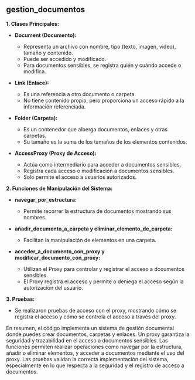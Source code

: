 gestion_documentos
-------------------

 **1. Clases Principales:**
 
 - **Document (Documento):**
   - Representa un archivo con nombre, tipo (texto, imagen, video), tamaño y contenido.
   - Puede ser accedido y modificado.
   - Para documentos sensibles, se registra quién y cuándo accede o modifica.
 
 - **Link (Enlace):**
   - Es una referencia a otro documento o carpeta.
   - No tiene contenido propio, pero proporciona un acceso rápido a la información referenciada.
 
 - **Folder (Carpeta):**
   - Es un contenedor que alberga documentos, enlaces y otras carpetas.
   - Su tamaño es la suma de los tamaños de los elementos contenidos.
 
 - **AccessProxy (Proxy de Acceso):**
   - Actúa como intermediario para acceder a documentos sensibles.
   - Registra cada acceso o modificación a documentos sensibles.
   - Solo permite el acceso a usuarios autorizados.
 
 **2. Funciones de Manipulación del Sistema:**
 
 - **navegar_por_estructura:**
   - Permite recorrer la estructura de documentos mostrando sus nombres.
 
 - **añadir_documento_a_carpeta y eliminar_elemento_de_carpeta:**
   - Facilitan la manipulación de elementos en una carpeta.
 
 - **acceder_a_documento_con_proxy y modificar_documento_con_proxy:**
   - Utilizan el Proxy para controlar y registrar el acceso a documentos sensibles.
   - El Proxy registra el acceso y permite o deniega el acceso según la autorización del usuario.
 
 **3. Pruebas:**
 
 - Se realizaron pruebas de acceso con el proxy, mostrando cómo se registra el acceso 
 y cómo se controla el acceso a través del proxy.
 
 En resumen, el código implementa un sistema de gestión documental 
 donde puedes crear documentos, carpetas y enlaces. Un proxy garantiza la 
  seguridad y trazabilidad en el acceso a documentos sensibles. Las funciones 
 permiten realizar operaciones como navegar por la estructura, añadir o eliminar elementos,
 y acceder a documentos mediante el uso del proxy. Las pruebas validan la correcta 
 implementación del sistema, especialmente en lo que respecta a la seguridad y el 
 registro de acceso a documentos.
